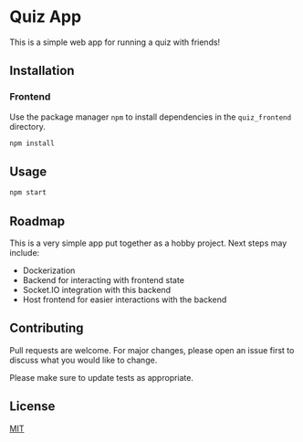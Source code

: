 # Quiz App

This is a simple web app for running a quiz with friends!

## Installation

### Frontend

Use the package manager `npm` to install dependencies in the `quiz_frontend` directory.

```bash
npm install
```

## Usage

```bash
npm start
```

## Roadmap

This is a very simple app put together as a hobby project. Next steps may include:

- Dockerization
- Backend for interacting with frontend state
- Socket.IO integration with this backend
- Host frontend for easier interactions with the backend

## Contributing

Pull requests are welcome. For major changes, please open an issue first to discuss what you would like to change.

Please make sure to update tests as appropriate.

## License

[MIT](https://choosealicense.com/licenses/mit/)
